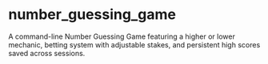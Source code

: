 # number_guessing_game
A command-line Number Guessing Game featuring a higher or lower mechanic, betting system with adjustable stakes, and persistent high scores saved across sessions.
